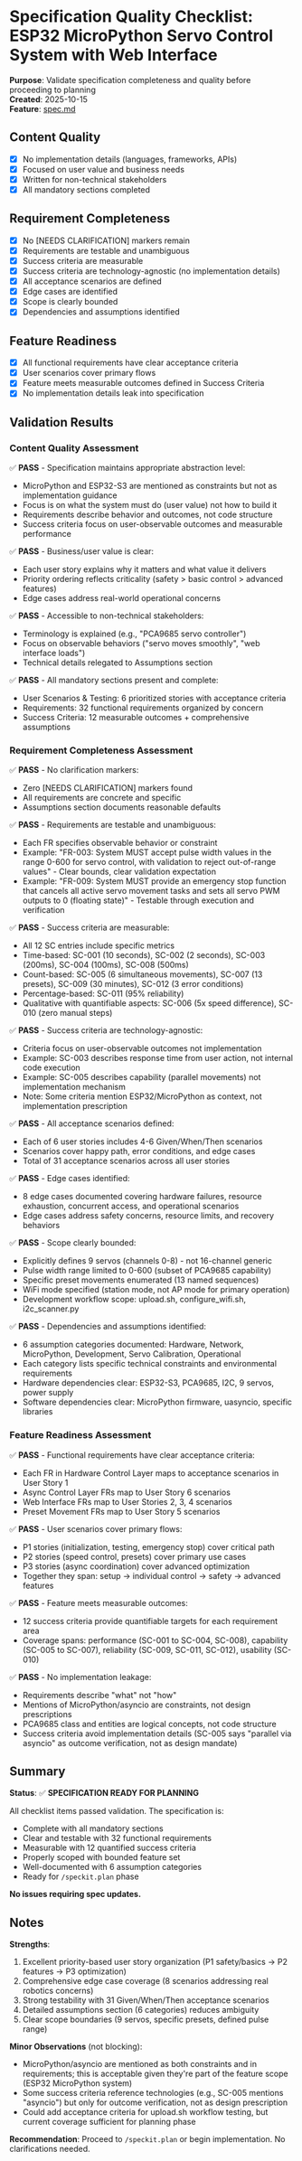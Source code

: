 # Specification Quality Checklist: ESP32 MicroPython Servo Control System with Web Interface

**Purpose**: Validate specification completeness and quality before proceeding to planning  
**Created**: 2025-10-15  
**Feature**: [spec.md](../spec.md)

## Content Quality

- [x] No implementation details (languages, frameworks, APIs)
- [x] Focused on user value and business needs
- [x] Written for non-technical stakeholders
- [x] All mandatory sections completed

## Requirement Completeness

- [x] No [NEEDS CLARIFICATION] markers remain
- [x] Requirements are testable and unambiguous
- [x] Success criteria are measurable
- [x] Success criteria are technology-agnostic (no implementation details)
- [x] All acceptance scenarios are defined
- [x] Edge cases are identified
- [x] Scope is clearly bounded
- [x] Dependencies and assumptions identified

## Feature Readiness

- [x] All functional requirements have clear acceptance criteria
- [x] User scenarios cover primary flows
- [x] Feature meets measurable outcomes defined in Success Criteria
- [x] No implementation details leak into specification

## Validation Results

### Content Quality Assessment

✅ **PASS** - Specification maintains appropriate abstraction level:
- MicroPython and ESP32-S3 are mentioned as constraints but not as implementation guidance
- Focus is on what the system must do (user value) not how to build it
- Requirements describe behavior and outcomes, not code structure
- Success criteria focus on user-observable outcomes and measurable performance

✅ **PASS** - Business/user value is clear:
- Each user story explains why it matters and what value it delivers
- Priority ordering reflects criticality (safety > basic control > advanced features)
- Edge cases address real-world operational concerns

✅ **PASS** - Accessible to non-technical stakeholders:
- Terminology is explained (e.g., "PCA9685 servo controller")
- Focus on observable behaviors ("servo moves smoothly", "web interface loads")
- Technical details relegated to Assumptions section

✅ **PASS** - All mandatory sections present and complete:
- User Scenarios & Testing: 6 prioritized stories with acceptance criteria
- Requirements: 32 functional requirements organized by concern
- Success Criteria: 12 measurable outcomes + comprehensive assumptions

### Requirement Completeness Assessment

✅ **PASS** - No clarification markers:
- Zero [NEEDS CLARIFICATION] markers found
- All requirements are concrete and specific
- Assumptions section documents reasonable defaults

✅ **PASS** - Requirements are testable and unambiguous:
- Each FR specifies observable behavior or constraint
- Example: "FR-003: System MUST accept pulse width values in the range 0-600 for servo control, with validation to reject out-of-range values" - Clear bounds, clear validation expectation
- Example: "FR-009: System MUST provide an emergency stop function that cancels all active servo movement tasks and sets all servo PWM outputs to 0 (floating state)" - Testable through execution and verification

✅ **PASS** - Success criteria are measurable:
- All 12 SC entries include specific metrics
- Time-based: SC-001 (10 seconds), SC-002 (2 seconds), SC-003 (200ms), SC-004 (100ms), SC-008 (500ms)
- Count-based: SC-005 (6 simultaneous movements), SC-007 (13 presets), SC-009 (30 minutes), SC-012 (3 error conditions)
- Percentage-based: SC-011 (95% reliability)
- Qualitative with quantifiable aspects: SC-006 (5x speed difference), SC-010 (zero manual steps)

✅ **PASS** - Success criteria are technology-agnostic:
- Criteria focus on user-observable outcomes not implementation
- Example: SC-003 describes response time from user action, not internal code execution
- Example: SC-005 describes capability (parallel movements) not implementation mechanism
- Note: Some criteria mention ESP32/MicroPython as context, not implementation prescription

✅ **PASS** - All acceptance scenarios defined:
- Each of 6 user stories includes 4-6 Given/When/Then scenarios
- Scenarios cover happy path, error conditions, and edge cases
- Total of 31 acceptance scenarios across all user stories

✅ **PASS** - Edge cases identified:
- 8 edge cases documented covering hardware failures, resource exhaustion, concurrent access, and operational scenarios
- Edge cases address safety concerns, resource limits, and recovery behaviors

✅ **PASS** - Scope clearly bounded:
- Explicitly defines 9 servos (channels 0-8) - not 16-channel generic
- Pulse width range limited to 0-600 (subset of PCA9685 capability)
- Specific preset movements enumerated (13 named sequences)
- WiFi mode specified (station mode, not AP mode for primary operation)
- Development workflow scope: upload.sh, configure_wifi.sh, i2c_scanner.py

✅ **PASS** - Dependencies and assumptions identified:
- 6 assumption categories documented: Hardware, Network, MicroPython, Development, Servo Calibration, Operational
- Each category lists specific technical constraints and environmental requirements
- Hardware dependencies clear: ESP32-S3, PCA9685, I2C, 9 servos, power supply
- Software dependencies clear: MicroPython firmware, uasyncio, specific libraries

### Feature Readiness Assessment

✅ **PASS** - Functional requirements have clear acceptance criteria:
- Each FR in Hardware Control Layer maps to acceptance scenarios in User Story 1
- Async Control Layer FRs map to User Story 6 scenarios
- Web Interface FRs map to User Stories 2, 3, 4 scenarios
- Preset Movement FRs map to User Story 5 scenarios

✅ **PASS** - User scenarios cover primary flows:
- P1 stories (initialization, testing, emergency stop) cover critical path
- P2 stories (speed control, presets) cover primary use cases
- P3 stories (async coordination) cover advanced optimization
- Together they span: setup → individual control → safety → advanced features

✅ **PASS** - Feature meets measurable outcomes:
- 12 success criteria provide quantifiable targets for each requirement area
- Coverage spans: performance (SC-001 to SC-004, SC-008), capability (SC-005 to SC-007), reliability (SC-009, SC-011, SC-012), usability (SC-010)

✅ **PASS** - No implementation leakage:
- Requirements describe "what" not "how"
- Mentions of MicroPython/asyncio are constraints, not design prescriptions
- PCA9685 class and entities are logical concepts, not code structure
- Success criteria avoid implementation details (SC-005 says "parallel via asyncio" as outcome verification, not as design mandate)

## Summary

**Status**: ✅ **SPECIFICATION READY FOR PLANNING**

All checklist items passed validation. The specification is:
- Complete with all mandatory sections
- Clear and testable with 32 functional requirements
- Measurable with 12 quantified success criteria
- Properly scoped with bounded feature set
- Well-documented with 6 assumption categories
- Ready for `/speckit.plan` phase

**No issues requiring spec updates.**

## Notes

**Strengths**:
1. Excellent priority-based user story organization (P1 safety/basics → P2 features → P3 optimization)
2. Comprehensive edge case coverage (8 scenarios addressing real robotics concerns)
3. Strong testability with 31 Given/When/Then acceptance scenarios
4. Detailed assumptions section (6 categories) reduces ambiguity
5. Clear scope boundaries (9 servos, specific presets, defined pulse range)

**Minor Observations** (not blocking):
- MicroPython/asyncio are mentioned as both constraints and in requirements; this is acceptable given they're part of the feature scope (ESP32 MicroPython system)
- Some success criteria reference technologies (e.g., SC-005 mentions "asyncio") but only for outcome verification, not as design prescription
- Could add acceptance criteria for upload.sh workflow testing, but current coverage sufficient for planning phase

**Recommendation**: Proceed to `/speckit.plan` or begin implementation. No clarifications needed.
